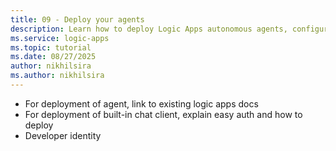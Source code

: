 ```yaml
--- 
title: 09 - Deploy your agents
description: Learn how to deploy Logic Apps autonomous agents, configure authentication and developer identity, and link to existing Logic Apps deployment workflows.
ms.service: logic-apps
ms.topic: tutorial
ms.date: 08/27/2025
author: nikhilsira
ms.author: nikhilsira
---
```


- For deployment of agent, link to existing logic apps docs
- For deployment of built-in chat client, explain easy auth and how to deploy
- Developer identity

